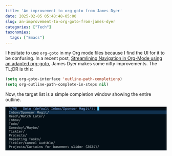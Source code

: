 ```yaml
---
title: 'An improvement to org-goto from James Dyer'
date: 2025-02-05 05:48:48-05:00
slug: an-improvement-to-org-goto-from-james-dyer
categories: ["Tech"]
taxonomies:
  tags: ["Emacs"]
---
```


I hesitate to use `org-goto` in my Org mode files because I find the UI for it to be confusing. In a recent post, [Streamlining Navigation in Org-Mode using an adapted org-goto](https://emacs.dyerdwelling.family/emacs/20241228131958-emacs--streamlining-navigation-in-org-mode/), James Dyer makes some nifty improvements. The TL;DR is this:

```lisp
(setq org-goto-interface 'outline-path-completionp)
(setq org-outline-path-complete-in-steps nil)
```

Now, the target list is a simple completion window showing the entire outline.

![](org-jump-cover.png "")
